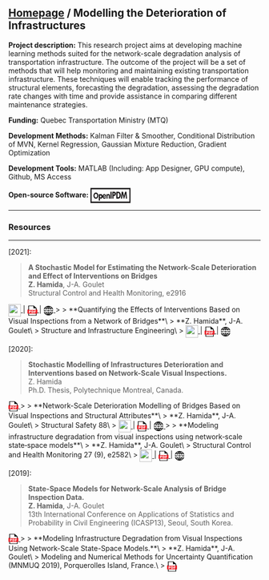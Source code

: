 ## [Homepage](https://zachamida.github.io) / Modelling the Deterioration of Infrastructures

**Project description:** This research project aims at developing machine learning methods suited for the network-scale degradation analysis of transportation infrastructure. The outcome of the project will be a set of methods that will help monitoring and maintaining existing transportation infrastructure. These techniques will enable tracking the performance of structural elements, forecasting the degradation, assessing the degradation rate changes with time and provide assistance in comparing different maintenance strategies.

**Funding:** Quebec Transportation Ministry (MTQ)

**Development Methods:** Kalman Filter & Smoother, Conditional Distribution of MVN, Kernel Regression, Gaussian Mixture Reduction, Gradient Optimization

**Development Tools:** MATLAB (Including: App Designer, GPU compute), Github, MS Access

**Open-source Software:** <a href="https://github.com/CivML-PolyMtl/OpenIPDM"> <img style='vertical-align:middle;' src="/images/OpenIPDM.png" width="80" height="30"></a>

---

### Resources
<!--
---
\[2022\]:
> **OpenIPDM: A Probabilistic Framework for Estimating the Deterioration and Effect of Interventions on Bridges**\
> **Z. Hamida**, B. Laurent and J-A. Goulet\
> SoftwareX (Submitted, Jan. 2022)\
> <a href="https://youtube.com/playlist?list=PLSng2Crfnjmpu7RbEsfExY3gwI2FwxIjU">
<img style='vertical-align:middle;' src="/images/YouTube.png" width="25" height="25">
</a> | <a href="/pdf/">
<img style='vertical-align:middle;' src="/images/PDF_icon.png" width="20" height="20">
</a> | <a href="https://github.com/CivML-PolyMtl/OpenIPDM">
<img style='vertical-align:middle;' src="/images/WWW-Icon.png" width="20" height="20">
</a> -->

---
\[2021\]:
> **A Stochastic Model for Estimating the Network-Scale Deterioration and Effect of Interventions on Bridges**\
> **Z. Hamida**, J-A. Goulet\
> Structural Control and Health Monitoring, e2916\
> <a href="https://www.youtube.com/watch?v=vx6ATEoEuUE">
<img style='vertical-align:middle;' src="/images/YouTube.png" width="25" height="25">
</a> | <a href="/pdf/Hamida_Goulet_NSA_2022.pdf">
<img style='vertical-align:middle;' src="/images/PDF_icon.png" width="20" height="20">
</a> | <a href="https://dx.doi.org/10.1002/stc.2916">
<img style='vertical-align:middle;' src="/images/WWW-Icon.png" width="20" height="20">
</a>
>
> **Quantifying the Effects of Interventions Based on Visual Inspections from a Network of Bridges**\
> **Z. Hamida**, J-A. Goulet\
> Structure and Infrastructure Engineering\
> <a href="https://www.youtube.com/watch?v=8CsiYl1LdUI">
<img style='vertical-align:middle;' src="/images/YouTube.png" width="25" height="25">
</a> | <a href="/pdf/QEI_Hamida_Goulet_2021 Preprint.pdf">
<img style='vertical-align:middle;' src="/images/PDF_icon.png" width="20" height="20">
</a> | <a href="https://doi.org/10.1080/15732479.2021.1919149">
<img style='vertical-align:middle;' src="/images/WWW-Icon.png" width="20" height="20">
</a>

\[2020\]:
> **Stochastic Modelling of Infrastructures Deterioration and Interventions based on Network-Scale Visual Inspections.**\
> Z. Hamida\
> Ph.D. Thesis, Polytechnique Montreal, Canada.\
> <a href="/pdf/ZacharyHamida_PhDThesis_2020.pdf">
<img style='vertical-align:middle;' src="/images/PDF_icon.png" width="20" height="20">
</a>
>
> **Network-Scale Deterioration Modelling of Bridges Based on Visual Inspections and Structural Attributes**\
> **Z. Hamida**, J-A. Goulet\
> Structural Safety 88\
> <a href="https://www.youtube.com/watch?v=YLkn-RaC2IU">
<img style='vertical-align:middle;' src="/images/YouTube.png" width="25" height="25">
</a> | <a href="/pdf/SSMKR_Hamida_Goulet_2020 Preprint.pdf">
<img style='vertical-align:middle;' src="/images/PDF_icon.png" width="20" height="20">
</a> | <a href="http://dx.doi.org/10.1016/j.strusafe.2020.102024">
<img style='vertical-align:middle;' src="/images/WWW-Icon.png" width="20" height="20">
</a>
>
> **Modeling infrastructure degradation from visual inspections using network‐scale state‐space models**\
> **Z. Hamida**, J-A. Goulet\
> Structural Control and Health Monitoring 27 (9), e2582\
> <a href="https://www.youtube.com/watch?v=GBk35UW9m5A">
<img style='vertical-align:middle;' src="/images/YouTube.png" width="25" height="25">
</a> | <a href="/pdf/Hamida_Goulet_VI_SSM_2020.pdf">
<img style='vertical-align:middle;' src="/images/PDF_icon.png" width="20" height="20">
</a> | <a href="https://dx.doi.org/10.1002/stc.2582">
<img style='vertical-align:middle;' src="/images/WWW-Icon.png" width="20" height="20">
</a>

\[2019\]:
> **State-Space Models for Network-Scale Analysis of Bridge Inspection Data.**\
> **Z. Hamida**, J-A. Goulet\
> 13th International Conference on Applications of Statistics and Probability in Civil Engineering (ICASP13), Seoul, South Korea.\
> <a href="https://s-space.snu.ac.kr/bitstream/10371/153317/1/106.pdf">
<img style='vertical-align:middle;' src="/images/PDF_icon.png" width="20" height="20">
</a>
>
> **Modeling Infrastructure Degradation from Visual Inspections Using Network-Scale State-Space Models.**\
> **Z. Hamida**, J-A. Goulet\
> Modeling and Numerical Methods for Uncertainty Quantification (MNMUQ 2019), Porquerolles Island, France.\
> <a href="/pdf/mnmuq2019poster.pdf">
<img style='vertical-align:middle;' src="/images/PDF_icon.png" width="20" height="20">
</a>